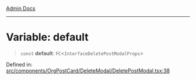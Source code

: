 [Admin Docs](/)

***

# Variable: default

> `const` **default**: `FC`\<`InterfaceDeletePostModalProps`\>

Defined in: [src/components/OrgPostCard/DeleteModal/DeletePostModal.tsx:38](https://github.com/PalisadoesFoundation/talawa-admin/blob/main/src/components/OrgPostCard/DeleteModal/DeletePostModal.tsx#L38)
